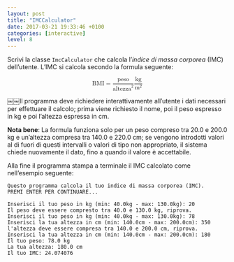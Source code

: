 ```yaml
---
layout: post
title: "IMCCalculator"
date: 2017-03-21 19:33:46 +0100
categories: [interactive]
level: 8
---
```


Scrivi la classe `ImcCalculator` che calcola l’*indice di massa corporea* (IMC) dell’utente. L’IMC si calcola secondo la formula seguente:

<math display="block">
    <mi>BMI</mi>
    <mo>=</mo>
    <mfrac>
    	<mrow>
    		<mi>peso</mi>
    	</mrow>
    	<mrow>
    		<msup>
    			<mi>altezza</mi>
    			<mn>2</mn>
    		</msup>
    	</mrow>
    </mfrac>
    <mfenced open="[" close="]">
	    <mfrac>
			<mn>kg</mn>
			<msup>
				<mn>m</mn>
				<mn>2</mn>
			</msup>
	    </mfrac>
	</mfenced> 
</math>

￼￼Il programma deve richiedere interattivamente all’utente i dati necessari per effettuare il calcolo; prima viene richiesto il nome, poi il peso espresso in kg e poi l’altezza espressa in cm.

**Nota bene**: La formula funziona solo per un peso compreso tra 20.0 e 200.0 kg e un’altezza compresa tra 140.0 e 220.0 cm; se vengono introdotti valori al di fuori di questi intervalli o valori di tipo non appropriato, il sistema chiede nuovamente il dato, fino a quando il valore è accettabile.

Alla fine il programma stampa a terminale il IMC calcolato come nell’esempio seguente:


~~~text
Questo programma calcola il tuo indice di massa corporea (IMC).
PREMI ENTER PER CONTINUARE...

Inserisci il tuo peso in kg (min: 40.0kg - max: 130.0kg): 20
Il peso deve essere compresto tra 40.0 e 130.0 kg, riprova.
Inserisci il tuo peso in kg (min: 40.0kg - max: 130.0kg): 78 
Inserisci la tua altezza in cm (min: 140.0cm - max: 200.0cm): 350
l'altezza deve essere compresa tra 140.0 e 200.0 cm, riprova.
Inserisci la tua altezza in cm (min: 140.0cm - max: 200.0cm): 180
Il tuo peso: 78.0 kg
La tua altezza: 180.0 cm
Il tuo IMC: 24.074076
~~~